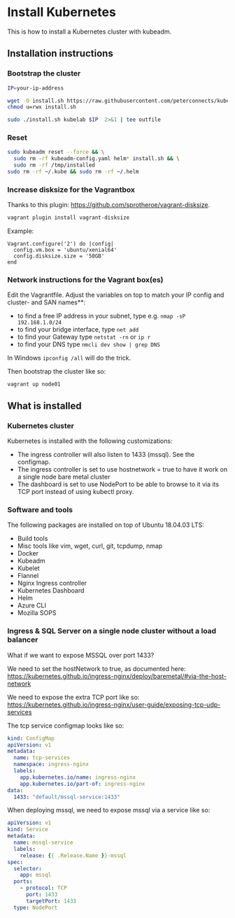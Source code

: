 # Install Kubernetes

This is how to install a Kubernetes cluster with kubeadm.

## Installation instructions

### Bootstrap the cluster

```sh
IP=your-ip-address

wget -O install.sh https://raw.githubusercontent.com/peterconnects/kubernetes-scripts/master/install.sh 
chmod u=rwx install.sh

sudo ./install.sh kubelab $IP  2>&1 | tee outfile
```

### Reset

```sh
sudo kubeadm reset --force && \
  sudo rm -rf kubeadm-config.yaml helm* install.sh && \
  sudo rm -rf /tmp/installed
sudo rm -rf ~/.kube && sudo rm -rf ~/.helm
```

### Increase disksize for the Vagrantbox

Thanks to this plugin: https://github.com/sprotheroe/vagrant-disksize.

```sh
vagrant plugin install vagrant-disksize
```
Example: 

```
Vagrant.configure('2') do |config|
  config.vm.box = 'ubuntu/xenial64'
  config.disksize.size = '50GB'
end
```
### Network instructions for the Vagrant box(es)

Edit the Vagrantfile. Adjust the variables on top to match your IP config and cluster- and SAN names**:

* to find a free IP address in your subnet, type e.g. `nmap -sP 192.168.1.0/24` 
* to find your bridge interface, type `net add` 
* to find your Gateway type `netstat -rn` or `ip r`
* to find your DNS type `nmcli dev show | grep DNS`

In Windows `ipconfig /all` will do the trick.

Then bootstrap the cluster like so:

```
vagrant up node01
```

## What is installed

### Kubernetes cluster 

Kubernetes is installed with the following customizations:

* The ingress controller will also listen to 1433 (mssql). See the configmap.
* The ingress controller is set to use hostnetwork = true to have it work on a single node bare metal cluster
* The dashboard is set to use NodePort to be able to browse to it via its TCP port instead of using kubectl proxy.

### Software and tools

The following packages are installed on top of Ubuntu 18.04.03 LTS:

* Build tools
* Misc tools like vim, wget, curl, git, tcpdump, nmap
* Docker
* Kubeadm
* Kubelet
* Flannel
* Nginx Ingress controller
* Kubernetes Dashboard
* Helm
* Azure CLI
* Mozilla SOPS


### Ingress & SQL Server on a single node cluster without a load balancer

What if we want to expose MSSQL over port 1433?

We need to set the hostNetwork to true, as documented here:  
https://kubernetes.github.io/ingress-nginx/deploy/baremetal/#via-the-host-network

We need to expose the extra TCP port like so:  
https://kubernetes.github.io/ingress-nginx/user-guide/exposing-tcp-udp-services

The tcp service configmap looks like so:

```yaml
kind: ConfigMap
apiVersion: v1
metadata:
  name: tcp-services
  namespace: ingress-nginx
  labels:
    app.kubernetes.io/name: ingress-nginx
    app.kubernetes.io/part-of: ingress-nginx
data:
  1433: "default/mssql-service:1433"
```

When deploying mssql, we need to expose mssql via a service like so:

```yaml
apiVersion: v1
kind: Service
metadata:
  name: mssql-service
  labels:
    release: {{ .Release.Name }}-mssql
spec:
  selector:
    app: mssql
  ports:
    - protocol: TCP
      port: 1433
      targetPort: 1433
  type: NodePort

```
